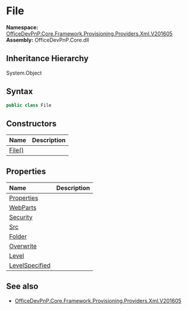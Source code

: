 # File
  

**Namespace:** [OfficeDevPnP.Core.Framework.Provisioning.Providers.Xml.V201605](OfficeDevPnP.Core.Framework.Provisioning.Providers.Xml.V201605.md)  
**Assembly:** OfficeDevPnP.Core.dll  
## Inheritance Hierarchy
System.Object  
## Syntax
```C#
public class File
```
## Constructors
|**Name**|**Description**|
|:-----|:-----|
| [File()](OfficeDevPnP.Core.Framework.Provisioning.Providers.Xml.V201605.File.Constructor1details.md) | 
## Properties
|**Name**|**Description**|
|:-----|:-----|
| [Properties](OfficeDevPnP.Core.Framework.Provisioning.Providers.Xml.V201605.File.Properties.md) | 
| [WebParts](OfficeDevPnP.Core.Framework.Provisioning.Providers.Xml.V201605.File.WebParts.md) | 
| [Security](OfficeDevPnP.Core.Framework.Provisioning.Providers.Xml.V201605.File.Security.md) | 
| [Src](OfficeDevPnP.Core.Framework.Provisioning.Providers.Xml.V201605.File.Src.md) | 
| [Folder](OfficeDevPnP.Core.Framework.Provisioning.Providers.Xml.V201605.File.Folder.md) | 
| [Overwrite](OfficeDevPnP.Core.Framework.Provisioning.Providers.Xml.V201605.File.Overwrite.md) | 
| [Level](OfficeDevPnP.Core.Framework.Provisioning.Providers.Xml.V201605.File.Level.md) | 
| [LevelSpecified](OfficeDevPnP.Core.Framework.Provisioning.Providers.Xml.V201605.File.LevelSpecified.md) | 
## See also
- [OfficeDevPnP.Core.Framework.Provisioning.Providers.Xml.V201605](OfficeDevPnP.Core.Framework.Provisioning.Providers.Xml.V201605.md)
